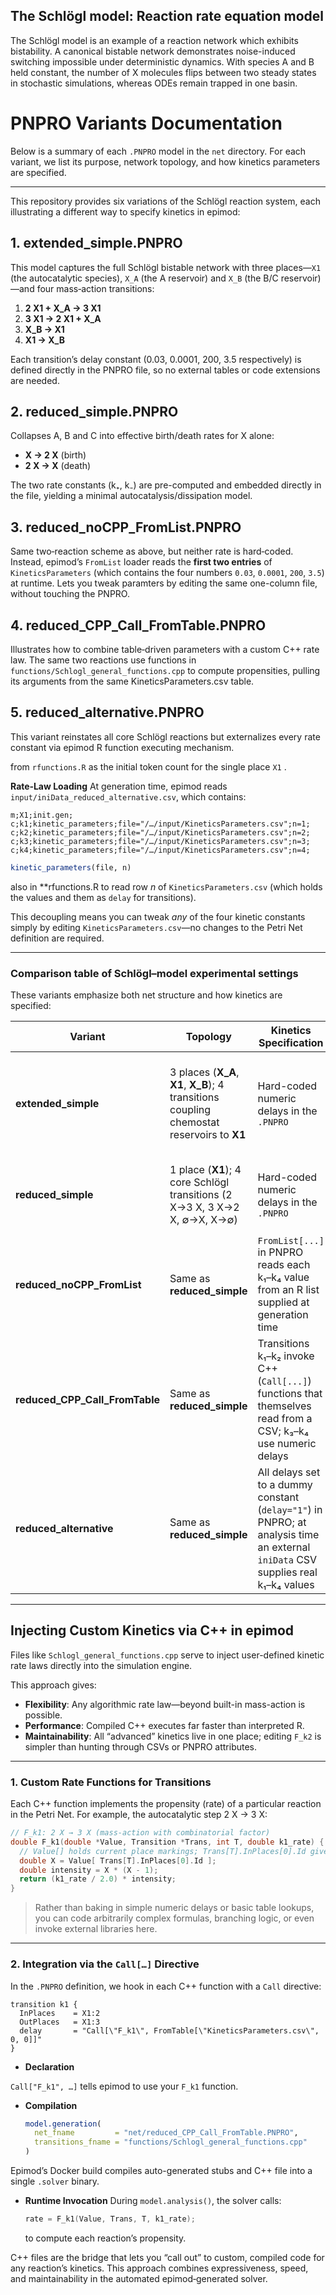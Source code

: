 ## The Schlögl model: Reaction rate equation model

The Schlögl model is an example of a reaction network which exhibits bistability. A canonical bistable network demonstrates noise-induced switching impossible under deterministic dynamics. With species A and B held constant, the number of X molecules flips between two steady states in stochastic simulations, whereas ODEs remain trapped in one basin.

# PNPRO Variants Documentation

Below is a summary of each `.PNPRO` model in the `net` directory. For each variant, we list its purpose, network topology, and how kinetics parameters are specified.

---

This repository provides six variations of the Schlögl reaction system, each illustrating a different way to specify kinetics in epimod:

## 1. extended_simple.PNPRO

This model captures the full Schlögl bistable network with three places—`X1` (the autocatalytic species), `X_A` (the A reservoir) and `X_B` (the B/C reservoir)—and four mass‐action transitions:

1. **2 X1 + X_A → 3 X1** 
2. **3 X1 → 2 X1 + X_A**
3. **X_B → X1**
4. **X1 → X_B**  

Each transition’s delay constant (0.03, 0.0001, 200, 3.5 respectively) is defined directly in the PNPRO file, so no external tables or code extensions are needed.

## 2. reduced_simple.PNPRO

Collapses A, B and C into effective birth/death rates for X alone:

- **X → 2 X** (birth)  
- **2 X → X** (death)  

The two rate constants (k₊, k₋) are pre-computed and embedded directly in the file, yielding a minimal autocatalysis/dissipation model.

## 3. reduced_noCPP_FromList.PNPRO

Same two‐reaction scheme as above, but neither rate is hard‐coded. Instead, epimod’s `FromList` loader reads the **first two entries** of `KineticsParameters` (which contains the four numbers `0.03`, `0.0001`, `200`, `3.5`) at runtime. Lets you tweak paramters by editing the same one-column file, without touching the PNPRO.

## 4. reduced_CPP_Call_FromTable.PNPRO

Illustrates how to combine table‐driven parameters with a custom C++ rate law. The same two reactions use functions in `functions/Schlogl_general_functions.cpp` to compute propensities, pulling its arguments from the same KineticsParameters.csv table.

## 5. reduced_alternative.PNPRO

This variant reinstates all core Schlögl reactions but externalizes every rate constant via epimod R function executing mechanism.

from `rfunctions.R` as the initial token count for the single place `X1` .

**Rate‐Law Loading**
  At generation time, epimod reads `input/iniData_reduced_alternative.csv`, which contains:

  ```
  m;X1;init.gen;
  c;k1;kinetic_parameters;file="/…/input/KineticsParameters.csv";n=1;
  c;k2;kinetic_parameters;file="/…/input/KineticsParameters.csv";n=2;
  c;k3;kinetic_parameters;file="/…/input/KineticsParameters.csv";n=3;
  c;k4;kinetic_parameters;file="/…/input/KineticsParameters.csv";n=4;
  ```

  ```r
  kinetic_parameters(file, n)
  ```

also in **rfunctions.R to read row *n* of `KineticsParameters.csv` (which holds the values and them as `delay` for transitions). 

This decoupling means you can tweak *any* of the four kinetic constants simply by editing `KineticsParameters.csv`—no changes to the Petri Net definition are required.

---

### Comparison table of Schlögl–model experimental settings

These variants emphasize both net structure and how kinetics are specified:

| Variant                           | Topology                                                                                     | Kinetics Specification                                                                                                           | Purpose / Notes                                                                              |
| --------------------------------- | -------------------------------------------------------------------------------------------- | -------------------------------------------------------------------------------------------------------------------------------- | -------------------------------------------------------------------------------------------- |
| **extended\_simple**              | 3 places (**X\_A**, **X1**, **X\_B**); 4 transitions coupling chemostat reservoirs to **X1** | Hard-coded numeric delays in the `.PNPRO`                                                   | Full Schlögl system with A/B reservoirs, showing how to model chemostats purely via PN files |
| **reduced\_simple**               | 1 place (**X1**); 4 core Schlögl transitions (2 X→3 X, 3 X→2 X, ∅→X, X→∅)                    | Hard-coded numeric delays in the `.PNPRO`                                                                                        | Minimal core network, all parameters embedded directly in the PN file                        |
| **reduced\_noCPP\_FromList**      | Same as **reduced\_simple**                                                                  | `FromList[...]` in PNPRO reads each k₁–k₄ value from an R list supplied at generation time                                       | Demonstrates injecting parameters from R (no compiled code)                                  |
| **reduced\_CPP\_Call\_FromTable** | Same as **reduced\_simple**                                                                  | Transitions k₁–k₂ invoke C++ (`Call[...]`) functions that themselves read from a CSV; k₃–k₄ use numeric delays                   | Hybrid: custom C++ for complex steps, plus table lookup for numeric values                   |
| **reduced\_alternative**          | Same as **reduced\_simple**                                                                  | All delays set to a dummy constant (`delay="1"`) in PNPRO; at analysis time an external `iniData` CSV supplies real k₁–k₄ values | Decouples net structure from data: defers full parameterization to the analysis phase        |

---

## Injecting Custom Kinetics via C++ in epimod

Files like `Schlogl_general_functions.cpp` serve to inject user-defined kinetic rate laws directly into the simulation engine. 

This approach gives:

* **Flexibility**: Any algorithmic rate law—beyond built-in mass-action is possible.
* **Performance**: Compiled C++ executes far faster than interpreted R.
* **Maintainability**: All “advanced” kinetics live in one place; editing `F_k2` is simpler than hunting through CSVs or PNPRO attributes.

---

### 1. Custom Rate Functions for Transitions

Each C++ function implements the propensity (rate) of a particular reaction in the Petri Net. For example, the autocatalytic step 2 X → 3 X:

```cpp
// F_k1: 2 X → 3 X (mass-action with combinatorial factor)
double F_k1(double *Value, Transition *Trans, int T, double k1_rate) {
  // Value[] holds current place markings; Trans[T].InPlaces[0].Id gives the index of X
  double X = Value[ Trans[T].InPlaces[0].Id ];
  double intensity = X * (X - 1);
  return (k1_rate / 2.0) * intensity;
}
```

> Rather than baking in simple numeric delays or basic table lookups, you can code arbitrarily complex formulas, branching logic, or even invoke external libraries here.

---

### 2. Integration via the `Call[…]` Directive

In the `.PNPRO` definition, we hook in each C++ function with a `Call` directive:

```text
transition k1 {
  InPlaces    = X1:2
  OutPlaces   = X1:3
  delay       = "Call[\"F_k1\", FromTable[\"KineticsParameters.csv\", 0, 0]]"
}
```

* **Declaration**

`Call["F_k1", …]` tells epimod to use your `F_k1` function.

* **Compilation**

   ```r
   model.generation(
     net_fname         = "net/reduced_CPP_Call_FromTable.PNPRO",
     transitions_fname = "functions/Schlogl_general_functions.cpp"
   )
   ```

 Epimod’s Docker build compiles auto-generated stubs and C++ file into a single `.solver` binary.

* **Runtime Invocation**
   During `model.analysis()`, the solver calls:

   ```cpp
   rate = F_k1(Value, Trans, T, k1_rate);
   ```

   to compute each reaction’s propensity.

C++ files are the bridge that lets you “call out” to custom, compiled code for any reaction’s kinetics. This approach combines expressiveness, speed, and maintainability in the automated epimod‐generated solver.

